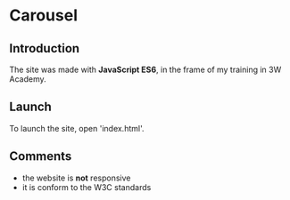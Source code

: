 # Carousel

## Introduction
The site was made with __JavaScript ES6__, in the frame of my training in 3W Academy.

## Launch
To launch the site, open 'index.html'.

## Comments
* the website is __not__ responsive
* it is conform to the W3C standards
